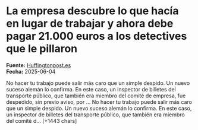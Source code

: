 # La empresa descubre lo que hacía en lugar de trabajar y ahora debe pagar 21.000 euros a los detectives que le pillaron

**Fuente:** [Huffingtonpost.es](https://www.huffingtonpost.es/sociedad/la-empresa-descubre-hacia-lugar-trabajar-debe-pagar-21000-euros-detectives-le-pillaron.html)  
**Fecha:** 2025-06-04

<![CDATA[<p>No hacer tu trabajo puede salir más caro que un simple despido. Un nuevo suceso alemán lo confirma. En este caso, un inspector de billetes del transporte público, que también era miembro del comité de empresa, fue despedido, sin previo aviso, por …

No hacer tu trabajo puede salir más caro que un simple despido. Un nuevo suceso alemán lo confirma. En este caso, un inspector de billetes del transporte público, que también era miembro del comité d… [+1443 chars]
